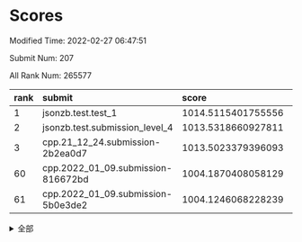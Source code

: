# Scores

Modified Time: 2022-02-27 06:47:51

Submit Num: 207

All Rank Num: 265577

| rank |               submit               |       score        |       sigma        | pk_num |
| :--- | :--------------------------------- | :----------------- | :----------------- | :----- |
| 1    | jsonzb.test.test_1                 | 1014.5115401755556 | 0.8243290973712231 | 5134   |
| 2    | jsonzb.test.submission_level_4     | 1013.5318660927811 | 0.8190677443267879 | 5127   |
| 3    | cpp.21_12_24.submission-2b2ea0d7   | 1013.5023379396093 | 0.819443122721935  | 5132   |
| 60   | cpp.2022_01_09.submission-816672bd | 1004.1870408058129 | 0.7191595025266445 | 5133   |
| 61   | cpp.2022_01_09.submission-5b0e3de2 | 1004.1246068228239 | 0.7143504003740011 | 5132   |


<details>
<summary>全部</summary>

| rank |                 submit                 |       score        |       sigma        | pk_num |
| :--- | :------------------------------------- | :----------------- | :----------------- | :----- |
| 1    | jsonzb.test.test_1                     | 1014.5115401755556 | 0.8243290973712231 | 5134   |
| 2    | jsonzb.test.submission_level_4         | 1013.5318660927811 | 0.8190677443267879 | 5127   |
| 3    | cpp.21_12_24.submission-2b2ea0d7       | 1013.5023379396093 | 0.819443122721935  | 5132   |
| 4    | gobigger.level_3.submission_level_3_19 | 1011.4633629089471 | 0.7698235935339218 | 5133   |
| 5    | gobigger.level_3.submission_level_3_44 | 1011.2794177274669 | 0.773807802092497  | 5135   |
| 6    | gobigger.level_3.submission_level_3_15 | 1011.1925221001337 | 0.7663146465578058 | 5132   |
| 7    | gobigger.level_3.submission_level_3_4  | 1011.1193279649287 | 0.764116116508292  | 5135   |
| 8    | gobigger.level_3.submission_level_3_38 | 1011.0725102960007 | 0.7694761427192814 | 5135   |
| 9    | gobigger.level_3.submission_level_3_46 | 1010.783214232097  | 0.7924522483667734 | 5134   |
| 10   | gobigger.level_3.submission_level_3_39 | 1010.6908610713584 | 0.789395710990514  | 5135   |
| 11   | gobigger.level_3.submission_level_3_26 | 1010.6729035704559 | 0.763277953445083  | 5132   |
| 12   | gobigger.level_3.submission_level_3_34 | 1010.5027632820951 | 0.7709936854888806 | 5134   |
| 13   | gobigger.level_3.submission_level_3_18 | 1010.4935570683991 | 0.7431757337494702 | 5132   |
| 14   | gobigger.level_3.submission_level_3_7  | 1010.4399008094442 | 0.7615777646446739 | 5129   |
| 15   | gobigger.level_3.submission_level_3_22 | 1010.3904297511654 | 0.7750518023259866 | 5130   |
| 16   | gobigger.level_3.submission_level_3_33 | 1010.3623593196837 | 0.7682242590429708 | 5134   |
| 17   | gobigger.level_3.submission_level_3_25 | 1010.3496582655479 | 0.7661926325448069 | 5130   |
| 18   | gobigger.level_3.submission_level_3_1  | 1010.2833027546379 | 0.7472822560243465 | 5132   |
| 19   | gobigger.level_3.submission_level_3_43 | 1010.2585488672493 | 0.749553451221811  | 5128   |
| 20   | gobigger.level_3.submission_level_3_28 | 1010.2435195792966 | 0.7593947728801618 | 5132   |
| 21   | gobigger.level_3.submission_level_3_29 | 1010.1435322515903 | 0.759257403203493  | 5129   |
| 22   | gobigger.level_3.submission_level_3_35 | 1010.1351032545745 | 0.7646247755576014 | 5129   |
| 23   | gobigger.level_3.submission_level_3_21 | 1010.0978858043268 | 0.7344939702462309 | 5131   |
| 24   | gobigger.level_3.submission_level_3_9  | 1010.037298823616  | 0.7341331544179908 | 5134   |
| 25   | gobigger.level_3.submission_level_3_41 | 1010.010811942582  | 0.7549146522114418 | 5128   |
| 26   | gobigger.level_3.submission_level_3_40 | 1010.001613365999  | 0.7705228513893652 | 5133   |
| 27   | gobigger.level_3.submission_level_3_0  | 1009.9723304034479 | 0.7374542288304234 | 5123   |
| 28   | gobigger.level_3.submission_level_3_5  | 1009.9691332704974 | 0.7532141591585124 | 5126   |
| 29   | gobigger.level_3.submission_level_3_37 | 1009.8674472243646 | 0.7491558913841483 | 5133   |
| 30   | gobigger.level_3.submission_level_3_17 | 1009.8415778303561 | 0.7531225844013054 | 5136   |
| 31   | gobigger.level_3.submission_level_3_8  | 1009.8335390028675 | 0.7716907286460638 | 5132   |
| 32   | gobigger.level_3.submission_level_3_2  | 1009.7105669755358 | 0.7584267814039772 | 5134   |
| 33   | gobigger.level_3.submission_level_3_45 | 1009.7056591009014 | 0.7650761676775096 | 5135   |
| 34   | gobigger.level_3.submission_level_3_27 | 1009.6831145982234 | 0.7660241630996284 | 5126   |
| 35   | gobigger.level_3.submission_level_3_30 | 1009.6177529125509 | 0.7315002039125322 | 5133   |
| 36   | gobigger.level_3.submission_level_3_10 | 1009.6144821102207 | 0.7531774234372955 | 5130   |
| 37   | gobigger.level_3.submission_level_3_3  | 1009.6097594328593 | 0.7430242373270511 | 5130   |
| 38   | gobigger.level_3.submission_level_3_14 | 1009.598590526498  | 0.7397259118786378 | 5134   |
| 39   | gobigger.level_3.submission_level_3_47 | 1009.5772204422444 | 0.7352051597589119 | 5135   |
| 40   | gobigger.level_3.submission_level_3_6  | 1009.5318188081595 | 0.7593101757961304 | 5130   |
| 41   | gobigger.level_3.submission_level_3_20 | 1009.5113603581607 | 0.7457059087403901 | 5138   |
| 42   | gobigger.level_3.submission_level_3_12 | 1009.4523600853672 | 0.7547132095112365 | 5136   |
| 43   | gobigger.level_3.submission_level_3_42 | 1009.3758872672371 | 0.7377417366017053 | 5128   |
| 44   | gobigger.level_3.submission_level_3_23 | 1009.3627257760922 | 0.742038912436965  | 5130   |
| 45   | gobigger.level_3.submission_level_3_31 | 1009.3592577394039 | 0.7443245822938449 | 5136   |
| 46   | gobigger.level_3.submission_level_3_24 | 1009.2549101601979 | 0.7430830023393938 | 5131   |
| 47   | gobigger.level_3.submission_level_3_36 | 1009.2012862090501 | 0.7420216475592922 | 5130   |
| 48   | gobigger.level_3.submission_level_3_32 | 1009.0211998854938 | 0.7652787724391512 | 5133   |
| 49   | gobigger.level_3.submission_level_3_11 | 1008.6763516289199 | 0.7568182340907114 | 5133   |
| 50   | gobigger.level_3.submission_level_3_48 | 1008.5948897035146 | 0.7385020931817328 | 5135   |
| 51   | gobigger.level_3.submission_level_3_49 | 1008.4433596058255 | 0.752056990027596  | 5135   |
| 52   | gobigger.level_3.submission_level_3_13 | 1008.3831537942659 | 0.7634242363550252 | 5135   |
| 53   | gobigger.level_3.submission_level_3_16 | 1008.3504073007687 | 0.7539622658371691 | 5124   |
| 54   | gobigger.level_1.submission_level_1_5  | 1004.9709940773962 | 0.7135426184336598 | 5130   |
| 55   | gobigger.level_1.submission_level_1_42 | 1004.9387843966381 | 0.7195737425906527 | 5128   |
| 56   | gobigger.level_1.submission_level_1_47 | 1004.6119790352986 | 0.7198540140368748 | 5127   |
| 57   | gobigger.level_1.submission_level_1_29 | 1004.2928262248103 | 0.7148608250802804 | 5135   |
| 58   | gobigger.level_1.submission_level_1_34 | 1004.2661482414347 | 0.7202013003592677 | 5137   |
| 59   | gobigger.level_1.submission_level_1_1  | 1004.2592099380761 | 0.7139112397600396 | 5130   |
| 60   | cpp.2022_01_09.submission-816672bd     | 1004.1870408058129 | 0.7191595025266445 | 5133   |
| 61   | cpp.2022_01_09.submission-5b0e3de2     | 1004.1246068228239 | 0.7143504003740011 | 5132   |
| 62   | gobigger.level_1.submission_level_1_16 | 1004.0682284377494 | 0.7216390291657848 | 5138   |
| 63   | gobigger.level_1.submission_level_1_24 | 1003.9702599775567 | 0.7157608119328044 | 5129   |
| 64   | gobigger.level_1.submission_level_1_6  | 1003.8787817881703 | 0.7166727684617628 | 5131   |
| 65   | gobigger.level_1.submission_level_1_21 | 1003.8596733891874 | 0.7182667995293469 | 5126   |
| 66   | gobigger.level_1.submission_level_1_48 | 1003.8333223522892 | 0.7185553181556675 | 5129   |
| 67   | gobigger.level_1.submission_level_1_40 | 1003.7884406030331 | 0.7203553448139971 | 5131   |
| 68   | gobigger.level_1.submission_level_1_13 | 1003.771996538846  | 0.7264961050965743 | 5128   |
| 69   | gobigger.level_1.submission_level_1_22 | 1003.7083593289132 | 0.7068006264348641 | 5130   |
| 70   | gobigger.level_1.submission_level_1_19 | 1003.6266364174434 | 0.7083481081024033 | 5130   |
| 71   | gobigger.level_1.submission_level_1_7  | 1003.6190115790113 | 0.7093134172391287 | 5132   |
| 72   | gobigger.level_1.submission_level_1_14 | 1003.5694189032555 | 0.7170371109477288 | 5129   |
| 73   | gobigger.level_1.submission_level_1_4  | 1003.54771731182   | 0.7241694084598619 | 5134   |
| 74   | gobigger.level_1.submission_level_1_17 | 1003.4417393404163 | 0.7120440562884285 | 5129   |
| 75   | gobigger.level_1.submission_level_1_36 | 1003.4229322563842 | 0.7136296619177055 | 5131   |
| 76   | gobigger.level_1.submission_level_1_2  | 1003.4150444769924 | 0.7239324300224088 | 5135   |
| 77   | gobigger.level_1.submission_level_1_26 | 1003.3967373233438 | 0.7152320705762311 | 5133   |
| 78   | gobigger.level_1.submission_level_1_32 | 1003.3809255318617 | 0.7238785089307419 | 5133   |
| 79   | gobigger.level_1.submission_level_1_39 | 1003.3807807841821 | 0.7005953331337588 | 5133   |
| 80   | gobigger.level_1.submission_level_1_25 | 1003.3787976606958 | 0.7180783682750541 | 5132   |
| 81   | gobigger.level_1.submission_level_1_20 | 1003.3723661058887 | 0.7133444943356201 | 5128   |
| 82   | gobigger.level_1.submission_level_1_12 | 1003.3612680699403 | 0.7194158494069548 | 5137   |
| 83   | gobigger.level_1.submission_level_1_23 | 1003.3511866220165 | 0.7150891051853581 | 5135   |
| 84   | gobigger.level_1.submission_level_1_44 | 1003.3313321074787 | 0.7182094353494131 | 5133   |
| 85   | gobigger.level_1.submission_level_1_37 | 1003.215273354391  | 0.7049914856413544 | 5136   |
| 86   | gobigger.level_1.submission_level_1_46 | 1003.2138706881416 | 0.7166953725279057 | 5130   |
| 87   | gobigger.level_1.submission_level_1_0  | 1003.1261764290001 | 0.7271082298500712 | 5132   |
| 88   | gobigger.level_1.submission_level_1_38 | 1003.0866208758687 | 0.7126845634784296 | 5133   |
| 89   | gobigger.level_1.submission_level_1_49 | 1003.0789779603908 | 0.7121499700500521 | 5129   |
| 90   | gobigger.level_1.submission_level_1_9  | 1003.0302724959005 | 0.7150457064375634 | 5134   |
| 91   | gobigger.level_1.submission_level_1_10 | 1002.8553851084531 | 0.7238741248963732 | 5136   |
| 92   | gobigger.level_1.submission_level_1_18 | 1002.8355865140753 | 0.718568116044097  | 5136   |
| 93   | gobigger.level_1.submission_level_1_3  | 1002.7668516017704 | 0.7144727933741949 | 5135   |
| 94   | gobigger.level_1.submission_level_1_28 | 1002.7624731146562 | 0.711503914662868  | 5131   |
| 95   | gobigger.level_1.submission_level_1_8  | 1002.7566382894754 | 0.7099938333859357 | 5129   |
| 96   | gobigger.level_1.submission_level_1_41 | 1002.7527839000053 | 0.7242813536119473 | 5124   |
| 97   | gobigger.level_1.submission_level_1_31 | 1002.7453652927364 | 0.7219447120936733 | 5133   |
| 98   | gobigger.level_1.submission_level_1_15 | 1002.5368832823318 | 0.7168094945755447 | 5130   |
| 99   | gobigger.level_1.submission_level_1_30 | 1002.4908628116845 | 0.7019317121203853 | 5132   |
| 100  | gobigger.level_1.submission_level_1_43 | 1002.3272335056301 | 0.7234075224211282 | 5135   |
| 101  | gobigger.level_1.submission_level_1_35 | 1002.2615749029483 | 0.7174293646222932 | 5135   |
| 102  | gobigger.level_1.submission_level_1_27 | 1002.2156661833351 | 0.7090036274637976 | 5135   |
| 103  | gobigger.level_1.submission_level_1_33 | 1001.8848180564362 | 0.7096490120535119 | 5134   |
| 104  | gobigger.level_1.submission_level_1_11 | 1001.8604562657572 | 0.703611871798465  | 5134   |
| 105  | gobigger.level_1.submission_level_1_45 | 1001.805737555646  | 0.7197887029901661 | 5135   |
| 106  | gobigger.random.submission_random_22   | 997.2264625315158  | 0.6995081420106061 | 5127   |
| 107  | gobigger.random.submission_random_28   | 997.1646262702697  | 0.708334978883144  | 5129   |
| 108  | gobigger.random.submission_random_15   | 996.9649474348845  | 0.7049748281450992 | 5136   |
| 109  | gobigger.random.submission_random_47   | 996.9549134540398  | 0.6983934517397885 | 5135   |
| 110  | gobigger.random.submission_random_10   | 996.7659997483944  | 0.7096814430546344 | 5136   |
| 111  | gobigger.random.submission_random_26   | 996.7472671380408  | 0.7007972147145832 | 5128   |
| 112  | gobigger.random.submission_random_36   | 996.489199094978   | 0.7097984572393603 | 5128   |
| 113  | gobigger.random.submission_random_49   | 996.456430791576   | 0.706731872971565  | 5131   |
| 114  | gobigger.random.submission_random_38   | 996.426718601881   | 0.7048182712882114 | 5135   |
| 115  | gobigger.random.submission_random_35   | 996.4257775974886  | 0.7101968138119693 | 5139   |
| 116  | gobigger.random.submission_random_23   | 996.2569941058839  | 0.7198906472055542 | 5130   |
| 117  | gobigger.random.submission_random_32   | 996.2468120175326  | 0.7169530982733773 | 5139   |
| 118  | gobigger.random.submission_random_19   | 996.2204286278597  | 0.7054587080326926 | 5130   |
| 119  | gobigger.random.submission_random_48   | 996.2181912026797  | 0.6994602847469364 | 5134   |
| 120  | gobigger.random.submission_random_17   | 996.1925214324191  | 0.6996087537728177 | 5130   |
| 121  | gobigger.random.submission_random_45   | 996.1900046009802  | 0.7124345886782908 | 5135   |
| 122  | gobigger.random.submission_random_4    | 996.1346960742993  | 0.7107858349544885 | 5135   |
| 123  | gobigger.random.submission_random_27   | 996.133776964618   | 0.714543240918272  | 5128   |
| 124  | gobigger.random.submission_random_33   | 996.1068260198961  | 0.7203149416512254 | 5130   |
| 125  | gobigger.random.submission_random_21   | 996.0598463452064  | 0.7021811028267011 | 5128   |
| 126  | gobigger.random.submission_random_37   | 996.0396610869849  | 0.7059794191563667 | 5133   |
| 127  | gobigger.random.submission_random_1    | 995.9579927242065  | 0.720366468917574  | 5130   |
| 128  | gobigger.random.submission_random_41   | 995.9306579717045  | 0.7207996886555502 | 5133   |
| 129  | gobigger.random.submission_random_2    | 995.9207096644894  | 0.7291195733437366 | 5132   |
| 130  | gobigger.random.submission_random_40   | 995.8738199608742  | 0.7305777296487158 | 5134   |
| 131  | gobigger.random.submission_random_9    | 995.8091378540362  | 0.707909779124146  | 5133   |
| 132  | gobigger.random.submission_random_13   | 995.7824383058067  | 0.7136345632251686 | 5134   |
| 133  | gobigger.random.submission_random_20   | 995.7655355520913  | 0.7169829226378541 | 5133   |
| 134  | gobigger.random.submission_random_6    | 995.7346066977923  | 0.7105907387841085 | 5137   |
| 135  | gobigger.random.submission_random_46   | 995.6420572192133  | 0.7198822311595323 | 5137   |
| 136  | gobigger.random.submission_random_14   | 995.5398294518313  | 0.6984300211609811 | 5128   |
| 137  | gobigger.random.submission_random_34   | 995.5199590615717  | 0.6992473823231786 | 5131   |
| 138  | gobigger.random.submission_random_42   | 995.5158631210712  | 0.7056633670047909 | 5131   |
| 139  | gobigger.random.submission_random_24   | 995.471533525875   | 0.711966761728077  | 5131   |
| 140  | gobigger.random.submission_random_3    | 995.4564814059717  | 0.7030666620969468 | 5130   |
| 141  | gobigger.random.submission_random_44   | 995.2005586950007  | 0.7151310270001598 | 5130   |
| 142  | gobigger.random.submission_random_16   | 995.1830124105462  | 0.7240129705290436 | 5130   |
| 143  | gobigger.random.submission_random_18   | 995.1699799748927  | 0.7130321952095309 | 5134   |
| 144  | gobigger.random.submission_random_0    | 995.148116854689   | 0.7159792964521252 | 5129   |
| 145  | gobigger.random.submission_random_12   | 995.113477813639   | 0.7043627497722349 | 5127   |
| 146  | gobigger.random.submission_random_7    | 995.0929511806894  | 0.7108817418010935 | 5128   |
| 147  | gobigger.random.submission_random_43   | 995.0532251315716  | 0.7283654744911577 | 5128   |
| 148  | gobigger.random.submission_random_30   | 995.0358910087899  | 0.7080813704643875 | 5131   |
| 149  | gobigger.random.submission_random_5    | 994.9530311893641  | 0.7253429007785148 | 5134   |
| 150  | gobigger.random.submission_random_11   | 994.7608219705435  | 0.7138835771396372 | 5132   |
| 151  | gobigger.random.submission_random_8    | 994.6439546913831  | 0.7251155978001033 | 5127   |
| 152  | gobigger.random.submission_random_25   | 994.504435096936   | 0.7183395736772457 | 5132   |
| 153  | gobigger.level_2.submission_level_2_39 | 994.4958135165431  | 0.7260499238191639 | 5131   |
| 154  | gobigger.level_2.submission_level_2_42 | 994.3713838588167  | 0.7267080109683878 | 5131   |
| 155  | gobigger.random.submission_random_29   | 994.3024970251975  | 0.7203749571446112 | 5131   |
| 156  | gobigger.random.submission_random_39   | 994.2944770066157  | 0.7194739788160501 | 5131   |
| 157  | gobigger.level_2.submission_level_2_45 | 994.1745673916364  | 0.729478720517815  | 5131   |
| 158  | gobigger.level_2.submission_level_2_19 | 994.1156110436543  | 0.7340303508286291 | 5134   |
| 159  | gobigger.level_2.submission_level_2_30 | 994.0716455928887  | 0.7170774102872156 | 5132   |
| 160  | gobigger.random.submission_random_31   | 993.9833518740842  | 0.7030022294448369 | 5130   |
| 161  | gobigger.level_2.submission_level_2_48 | 993.4350547961958  | 0.7481399466674463 | 5134   |
| 162  | gobigger.level_2.submission_level_2_1  | 993.4289296170908  | 0.7371349706476227 | 5134   |
| 163  | gobigger.level_2.submission_level_2_37 | 993.4249191329324  | 0.7424077870281732 | 5135   |
| 164  | gobigger.level_2.submission_level_2_10 | 993.1543403058697  | 0.7320838918076242 | 5127   |
| 165  | gobigger.level_2.submission_level_2_12 | 993.0823316706729  | 0.7615943891123272 | 5134   |
| 166  | gobigger.level_2.submission_level_2_4  | 993.0522302761557  | 0.7351288393115091 | 5130   |
| 167  | gobigger.level_2.submission_level_2_41 | 992.9729413304162  | 0.73647146714754   | 5133   |
| 168  | gobigger.level_2.submission_level_2_43 | 992.9684757172646  | 0.7413582439744951 | 5136   |
| 169  | gobigger.level_2.submission_level_2_0  | 992.8825224440335  | 0.7256691814667272 | 5137   |
| 170  | gobigger.level_2.submission_level_2_13 | 992.837743794593   | 0.7310061131732888 | 5133   |
| 171  | gobigger.level_2.submission_level_2_23 | 992.8046166315474  | 0.7271011433314544 | 5129   |
| 172  | gobigger.level_2.submission_level_2_29 | 992.7033678140041  | 0.7398507329673453 | 5129   |
| 173  | gobigger.level_2.submission_level_2_7  | 992.6801231619472  | 0.7348508264233655 | 5136   |
| 174  | gobigger.level_2.submission_level_2_15 | 992.6130885670725  | 0.7367236810867835 | 5130   |
| 175  | gobigger.level_2.submission_level_2_28 | 992.6057902107902  | 0.7475455415890917 | 5130   |
| 176  | gobigger.level_2.submission_level_2_46 | 992.6038691778408  | 0.7388184268741042 | 5132   |
| 177  | gobigger.level_2.submission_level_2_40 | 992.566036223401   | 0.7255510889331697 | 5139   |
| 178  | gobigger.level_2.submission_level_2_20 | 992.5495605250254  | 0.7292295251953287 | 5132   |
| 179  | gobigger.level_2.submission_level_2_3  | 992.4960165872727  | 0.7319988743881244 | 5133   |
| 180  | gobigger.level_2.submission_level_2_8  | 992.4070948382964  | 0.7450953611038339 | 5133   |
| 181  | gobigger.level_2.submission_level_2_34 | 992.2917763953682  | 0.7455510757405109 | 5131   |
| 182  | gobigger.level_2.submission_level_2_26 | 992.2878824798021  | 0.7555360249929777 | 5133   |
| 183  | gobigger.level_2.submission_level_2_32 | 992.241612188046   | 0.7559703692972677 | 5130   |
| 184  | gobigger.level_2.submission_level_2_21 | 992.2212372968414  | 0.7406962280580993 | 5133   |
| 185  | gobigger.level_2.submission_level_2_44 | 992.1084192176542  | 0.7279320073198766 | 5131   |
| 186  | gobigger.level_2.submission_level_2_35 | 992.0102008141122  | 0.7422237981661037 | 5128   |
| 187  | gobigger.level_2.submission_level_2_2  | 991.8317166125074  | 0.7566846966858145 | 5138   |
| 188  | gobigger.level_2.submission_level_2_18 | 991.8032718696245  | 0.7460957286051986 | 5133   |
| 189  | gobigger.level_2.submission_level_2_17 | 991.7762949728774  | 0.7466668707537497 | 5134   |
| 190  | gobigger.level_2.submission_level_2_38 | 991.7216116440314  | 0.7343935904697569 | 5134   |
| 191  | gobigger.level_2.submission_level_2_16 | 991.7046481051603  | 0.7547968321328014 | 5130   |
| 192  | gobigger.level_2.submission_level_2_5  | 991.5711149745271  | 0.7474172608779189 | 5132   |
| 193  | gobigger.level_2.submission_level_2_11 | 991.5641786816558  | 0.7423862482431397 | 5128   |
| 194  | gobigger.level_2.submission_level_2_14 | 991.5270521016404  | 0.7524285614085748 | 5137   |
| 195  | gobigger.level_2.submission_level_2_25 | 991.3385330470701  | 0.7283764980178028 | 5131   |
| 196  | gobigger.level_2.submission_level_2_31 | 991.2756966195923  | 0.7425412359988265 | 5131   |
| 197  | gobigger.level_2.submission_level_2_24 | 991.2415981154821  | 0.7424605258613479 | 5134   |
| 198  | gobigger.level_2.submission_level_2_9  | 991.1777569061977  | 0.7527956377737361 | 5131   |
| 199  | gobigger.level_2.submission_level_2_36 | 991.132937394581   | 0.770880650263057  | 5132   |
| 200  | gobigger.level_2.submission_level_2_33 | 991.1206740177081  | 0.7505653334201919 | 5130   |
| 201  | gobigger.level_2.submission_level_2_27 | 991.0500232426898  | 0.7509717094282695 | 5127   |
| 202  | gobigger.level_2.submission_level_2_6  | 990.9995524163484  | 0.7625324427046654 | 5133   |
| 203  | gobigger.level_2.submission_level_2_47 | 990.5123896466938  | 0.7628943609704416 | 5128   |
| 204  | gobigger.level_2.submission_level_2_49 | 990.4882588818178  | 0.7470224706825661 | 5130   |
| 205  | gobigger.level_2.submission_level_2_22 | 990.3860869097272  | 0.7535860893444718 | 5128   |
| 206  | gobigger.none.submission_none_0        | 978.4539802527719  | 1.2829448287303324 | 5130   |
| 207  | gobigger.none.submission_none_1        | 976.2159930761595  | 1.4693377943831203 | 5139   |

</details>